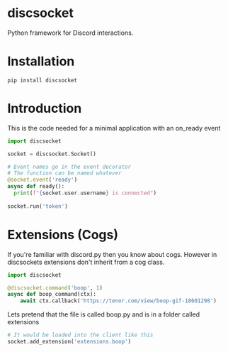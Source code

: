 # discsocket

Python framework for Discord interactions.

# Installation
`pip install discsocket`

# Introduction
This is the code needed for a minimal application with an on_ready event
```py
import discsocket

socket = discsocket.Socket()

# Event names go in the event decorator
# The function can be named whatever
@socket.event('ready')
async def ready():
  print(f"{socket.user.username} is connected")
 
socket.run('token')
```
# Extensions (Cogs)
If you're familiar with discord.py then you know about cogs. However in discsockets extensions don't inherit from a cog class.

```py
import discsocket

@discsocket.command('boop', 1)
async def boop_command(ctx):
    await ctx.callback('https://tenor.com/view/boop-gif-18601298')

```
Lets pretend that the file is called boop.py and is in a folder called extensions

```py
# It would be loaded into the client like this
socket.add_extension('extensions.boop')
```
